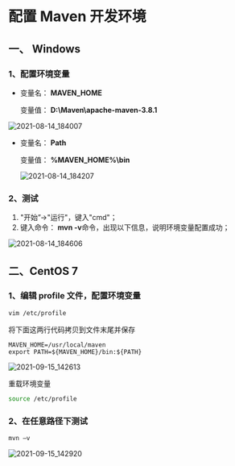 # 配置 Maven 开发环境

## 一、 Windows

### 1、配置环境变量

- 变量名： **MAVEN_HOME**

  变量值： **D:\Maven\apache-maven-3.8.1**

![2021-08-14_184007](https://img.qinweizhao.com/2021/08/2021-08-14_184007.png)

- 变量名： **Path**

  变量值： **%MAVEN_HOME%\bin**

  ![2021-08-14_184207](https://img.qinweizhao.com/2021/08/2021-08-14_184207.png)

### 2、测试

1. "开始”->"运行"，键入"cmd"；
2. 键入命令： **mvn -v**命令，出现以下信息，说明环境变量配置成功；

![2021-08-14_184606](https://img.qinweizhao.com/2021/08/2021-08-14_184606.png)

## 二、CentOS 7

### 1、编辑 profile 文件，配置环境变量

```bash
vim /etc/profile
```

将下面这两行代码拷贝到文件末尾并保存

```profile
MAVEN_HOME=/usr/local/maven
export PATH=${MAVEN_HOME}/bin:${PATH}
```

![2021-09-15_142613](https://img.qinweizhao.com/2021/09/2021-09-15_142613.png)

重载环境变量

```bash
source /etc/profile
```

### 2、在任意路径下测试

```bash
mvn –v
```

![2021-09-15_142920](https://img.qinweizhao.com/2021/09/2021-09-15_142920.png)
